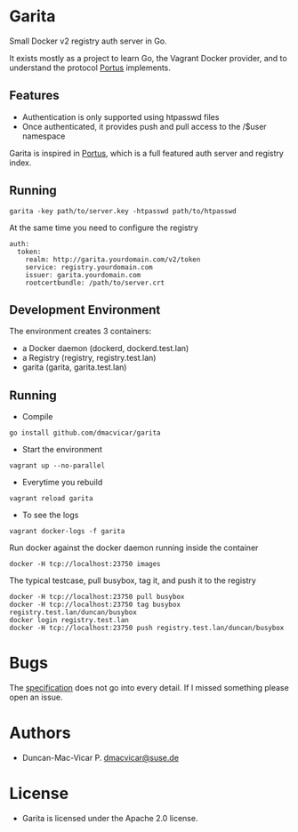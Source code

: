
# Garita

Small Docker v2 registry auth server in Go.

It exists mostly as a project to learn Go, the Vagrant Docker provider, and
to understand the protocol [Portus](https://github.com/SUSE/Portus) implements.

## Features

* Authentication is only supported using htpasswd files
* Once authenticated, it provides push and pull access to the
  /$user namespace

Garita is inspired in [Portus](https://github.com/SUSE/Portus), which
is a full featured auth server and registry index.

## Running

```
garita -key path/to/server.key -htpasswd path/to/htpasswd
```

At the same time you need to configure the registry

```
auth:
  token:
    realm: http://garita.yourdomain.com/v2/token
    service: registry.yourdomain.com
    issuer: garita.yourdomain.com
    rootcertbundle: /path/to/server.crt
```

## Development Environment

The environment creates 3 containers:

* a Docker daemon (dockerd, dockerd.test.lan)
* a Registry (registry, registry.test.lan)
* garita (garita, garita.test.lan)

## Running

* Compile

```
go install github.com/dmacvicar/garita
```

* Start the environment

```
vagrant up --no-parallel
```

* Everytime you rebuild

```
vagrant reload garita
```

* To see the logs

```
vagrant docker-logs -f garita
```

Run docker against the docker daemon running inside the container

```
docker -H tcp://localhost:23750 images
```

The typical testcase, pull busybox, tag it, and push it to the registry

```
docker -H tcp://localhost:23750 pull busybox
docker -H tcp://localhost:23750 tag busybox registry.test.lan/duncan/busybox
docker login registry.test.lan
docker -H tcp://localhost:23750 push registry.test.lan/duncan/busybox
```

# Bugs

The [specification](https://docs.docker.com/registry/spec/auth/token/) does not go into every detail. If I missed something please open an issue.

# Authors

* Duncan-Mac-Vicar P. <dmacvicar@suse.de>

# License

* Garita is licensed under the Apache 2.0 license.
